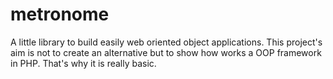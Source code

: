 # metronome

A little library to build easily web oriented object applications. This project's aim is not to create an alternative but to show how works a OOP framework in PHP. That's why it is really basic.